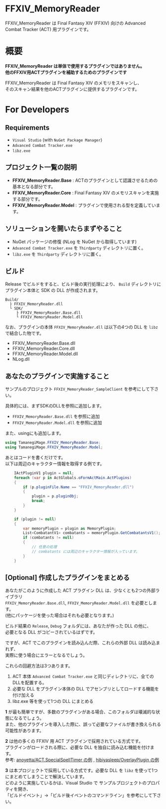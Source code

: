 FFXIV_MemoryReader
===

FFXIV_MemoryReader は Final Fantasy XIV (FFXIV) 向けの Advanced Combat Tracker (ACT) 用プラグインです。

# 概要

**FFXIV_MemoryReader は単体で使用するプラグインではありません。**  
**他のFFXIV用ACTプラグインを補助するためのプラグインです**

FFXIV_MemoryReader は Final Fantasy XIV のメモリをスキャンし、  
そのスキャン結果を他のACTプラグインに提供するプラグインです。


# For Developers

## Requirements

- `Visual Studio` (with `NuGet Package Manager`)
- `Advanced Combat Tracker.exe`
- `libz.exe`

## プロジェクト一覧の説明

- **FFXIV_MemoryReader.Base**
 : ACTのプラグインとして認識させるための基本となる部分です。
- **FFXIV_MemoryReader.Core**
 : Final Fantasy XIV のメモリスキャンを実施する部分です。
- **FFXIV_MemoryReader.Model**
 : プラグインで使用される型を定義しています。


## ソリューションを開いたらまずやること

- NuGet パッケージの修復 (NLog を NuGet から取得しています)
- `Advanced Combat Tracker.exe` を `Thirdparty` ディレクトリに置く。
- `libz.exe` を `Thirdparty` ディレクトリに置く。


## ビルド

Release でビルドをすると、ビルド後の実行処理により、 `Build` ディレクトリに  
プラグイン本体と SDK の DLL が作成されます。

```
Build/  
  ├ FFXIV_MemoryReader.dll
  └ SDK/
     ├ FFXIV_MemoryReader.Base.dll
     └ FFXIV_MemoryReader.Model.dll
```

なお、プラグインの本体 `FFXIV_MemoryReader.dll` は以下の4つの DLL を `libz` で結合した物です。
- FFXIV_MemoryReader.Base.dll
- FFXIV_MemoryReader.Core.dll
- FFXIV_MemoryReader.Model.dll
- NLog.dll

## あなたのプラグインで実施すること

サンプルのプロジェクト `FFXIV_MemoryReader_SampleClient` を参考にして下さい。

具体的には、まずSDKのDLLを参照に追加します。

- `FFXIV_MemoryReader.Base.dll` を参照に追加
- `FFXIV_MemoryReader.Model.dll` を参照に追加

また、usingにも追加します。

```C#
using TamanegiMage.FFXIV_MemoryReader.Base;
using TamanegiMage.FFXIV_MemoryReader.Model;
```

あとはコードを書くだけです。  
以下は周辺のキャラクター情報を取得する例です。

```C#
    IActPluginV1 plugin = null;
    foreach (var p in ActGlobals.oFormActMain.ActPlugins)
    {
        if (p.pluginFile.Name == "FFXIV_MemoryReader.dll")
        {
            plugin = p.pluginObj;
            break;
        }
    }

    if (plugin != null)
    {
        var memoryPlugin = plugin as MemoryPlugin;
        List<CombatantV1> combatants = memoryPlugin.GetCombatantsV1();
        if (combatants != null)
        {
            // 任意の処理
            // combatants には周辺のキャラクター情報が入っています。
        }
    }
```

## [Optional] 作成したプラグインをまとめる

あなたがこのように作成した ACT プラグイン DLL は、少なくとも2つの外部ライブラリ  
`FFXIV_MemoryReader.Base.dll`, `FFXIV_MemoryReader.Model.dll` を必要とします。  
(他にパッケージを使った場合はそれも必要となります。)

ビルド結果の `Release`, `Debug` フォルダには、あなたが作った DLL の他に、  
必要となる DLL がコピーされているはずです。

ですが、ACT でこのプラグインを読み込んだ際、これらの外部 DLL は読み込まれず、  
実際に使う場合にエラーとなるでしょう。

これらの回避方法は3つあります。

1. ACT 本体 `Advanced Combat Tracker.exe` と同じディレクトリに、全てのDLLを配置する。
2. 必要な DLL をプラグイン本体の DLL でアセンブリとしてロードする機能を付け加える
3. libz.exe 等を使って1つの DLL にまとめる


**1** が最も簡単ですが、多数のプラグインがある場合、このフォルダは壊滅的な状態になるでしょう。  
また、他のプラグインを導入した際に、誤って必要なファイルが書き換えられる可能性があります。

**2** は他の多くの FFXIV 用 ACT プラグインで採用されている方式です。  
プラグインがロードされる際に、必要な DLL を独自に読み込む機能を付けます。  
参考: [anoyetta/ACT.SpecialSpellTimer の例](https://github.com/anoyetta/ACT.SpecialSpellTimer/blob/master/ACT.SpecialSpellTimer/AssemblyResolver.cs)
, 
[hibiyasleep/OverlayPlugin の例](https://github.com/hibiyasleep/OverlayPlugin/blob/master/OverlayPlugin/AssemblyResolver.cs)


**3** は本プロジェクトで採用している方式です。必要な DLL を `libz` を使って1つにまとめてしまうことで解決しています。  
どのように実施しているかは、Visual Studio で サンプルプロジェクトのプロパティを開き、  
「ビルドイベント」->「ビルド後イベントのコマンドライン」を参考にして下さい。

